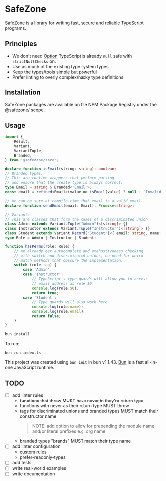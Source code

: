 # SafeZone
SafeZone is a library for writing fast, secure and reliable TypeScript
programs.

## Principles
- We don't need [Option](https://en.wikipedia.org/wiki/Option_type) TypeScript is already `null` safe with `strictNullChecks` on.
- Use as much of the existing type system types
- Keep the types/tools simple but powerful
- Prefer linting to overly complex/hacky type definitions

## Installation
SafeZone packages are available on the NPM Package Registry under the @safezone/ scope.

## Usage
```typescript
import {
    Result,
    Variant,
    VariantTuple,
    Branded,
} from '@safezone/core';

declare function isEmail(string: string): boolean;
// Branded types.
// This are runtime wrappers that perform parsing
// and ensure that the create type is always correct.
type Email = string & Branded<'Email'>;
const email = refined<Email>(value => isEmail(value) ? null : `Invalid email address ${value}`);

// We can be sure at compile-time that email is a valid email.
declare function sendEmail(email: Email): Promise<string>;

// Variants
// This are classes that form the cases of a discriminated union
class Admin extends Variant.Tuple("Admin")<[string]> {}
class Instructor extends Variant.Tuple("Instructor")<[string]> {}
class Student extends Variant.Record("Student")<{ email: string, name: string }> {}
type Role = Admin | Instructor | Student;

function hasPerms(role: Role) {
    // We already get autocomplete and exahustiveness checking
    // with switch and discriminated unions, no need for weird
    // match methods that obscure the implementation.
    switch (role.tag) {
        case 'Admin':
        case 'Instructor':
            // TypeScript's type guards will allow you to access
            // email address as role.$0
            console.log(role.$0);
            return true;
        case 'Student':
            // Type guards will also work here
            console.log(role.name);
            console.log(role.email);
            return false;
    }
}
```

```bash
bun install
```

To run:

```bash
bun run index.ts
```

This project was created using `bun init` in bun v1.1.43. [Bun](https://bun.sh) is a fast all-in-one JavaScript runtime.

## TODO
- [ ] add linter rules
    - functions that throw MUST have never in they're return type
    - functions with never as their return type MUST throw
    - tags for discriminated unions and branded types MUST match their constructor name
        > NOTE: add option to allow for prepending the module name and/or literal prefixes e.g. org name
    - branded types "brands" MUST match their type name
- [ ] add linter configuration
    - custom rules
    - prefer-readonly-types
- [ ] add tests
- [ ] write real-world examples
- [ ] write documentation